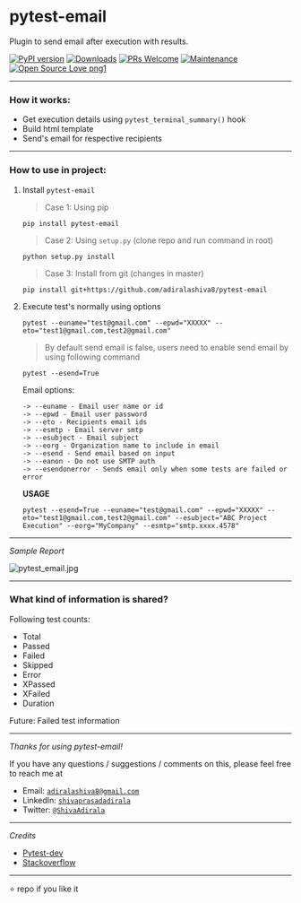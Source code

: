 # pytest-email


Plugin to send email after execution with results.

[![PyPI version](https://badge.fury.io/py/pytest-email.svg)](https://badge.fury.io/py/pytest-email)
[![Downloads](https://pepy.tech/badge/pytest-email)](https://pepy.tech/project/pytest-email)
[![PRs Welcome](https://img.shields.io/badge/PRs-welcome-brightgreen.svg?style=flat-square)]()
[![Maintenance](https://img.shields.io/badge/Maintained%3F-yes-green.svg)]()
[![Open Source Love png1](https://badges.frapsoft.com/os/v1/open-source.png?v=103)]()

---

### How it works:

 - Get execution details using  `pytest_terminal_summary()` hook
 - Build html template
 - Send's email for respective recipients

---

### How to use in project:

1. Install `pytest-email`

   > Case 1: Using pip
   ```
   pip install pytest-email
   ```
   
   > Case 2: Using `setup.py` (clone repo and run command in root)
   ```
   python setup.py install
   ```

   > Case 3: Install from git (changes in master)
   ```
   pip install git+https://github.com/adiralashiva8/pytest-email
   ```

2. Execute test's normally using options

    ```
    pytest --euname="test@gmail.com" --epwd="XXXXX" --eto="test1@gmail.com,test2@gmail.com"
    ```

    > By default send email is false, users need to enable send email by using following command 
    ```
    pytest --esend=True
    ```

    Email options:
    ```
    -> --euname - Email user name or id
    -> --epwd - Email user password
    -> --eto - Recipients email ids
    -> --esmtp - Email server smtp
    -> --esubject - Email subject
    -> --eorg - Organization name to include in email
    -> --esend - Send email based on input
    -> --eanon - Do not use SMTP auth
    -> --esendonerror - Sends email only when some tests are failed or error
    ```

    __USAGE__
    ```
    pytest --esend=True --euname="test@gmail.com" --epwd="XXXXX" --eto="test1@gmail.com,test2@gmail.com" --esubject="ABC Project Execution" --eorg="MyCompany" --esmtp="smtp.xxxx.4578"
    ```
---

*Sample Report*

<img src="pytest_email.jpg" alt="pytest_email.jpg">

---

### What kind of information is shared?

Following test counts:
- Total
- Passed
- Failed
- Skipped
- Error
- XPassed
- XFailed
- Duration

Future: Failed test information

---

*Thanks for using pytest-email!*

If you have any questions / suggestions / comments on this, please feel free to reach me at

 - Email: <a href="mailto:adiralashiva8@gmail.com?Subject=Pytest%20Email" target="_blank">`adiralashiva8@gmail.com`</a> 
 - LinkedIn: <a href="https://www.linkedin.com/in/shivaprasadadirala/" target="_blank">`shivaprasadadirala`</a>
 - Twitter: <a href="https://twitter.com/ShivaAdirala" target="_blank">`@ShivaAdirala`</a>

---

*Credits*

 - [Pytest-dev](https://github.com/pytest-dev)
 - [Stackoverflow](https://stackoverflow.com/questions/tagged/pytest)

---

 :star: repo if you like it
